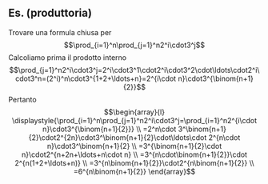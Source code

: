 ## Es. (produttoria)
Trovare una formula chiusa per $$\prod_{i=1}^n\prod_{j=1}^n2^i\cdot3^j$$
Calcoliamo prima il prodotto interno $$\prod_{j=1}^n2^i\cdot3^j=2^i\cdot3^1\cdot2^i\cdot3^2\cdot\ldots\cdot2^i\cdot3^n=(2^i)^n\cdot3^{1+2+\ldots+n}=2^{i\cdot n}\cdot3^{\binom{n+1}{2}}$$
Pertanto $$\begin{array}{l}
\displaystyle{\prod_{i=1}^n\prod_{j=1}^n2^i\cdot3^j=\prod_{i=1}^n2^{i\cdot n}\cdot3^{\binom{n+1}{2}}} \\
=2^n\cdot 3^\binom{n+1}{2}\cdot2^{2n}\cdot3^\binom{n+1}{2}\cdot\ldots\cdot 2^{n\cdot n}\cdot3^\binom{n+1}{2} \\
=3^{\binom{n+1}{2}\cdot n}\cdot2^{n+2n+\ldots+n\cdot n} \\
=3^{n\cdot\binom{n+1}{2}}\cdot 2^{n(1+2+\ldots+n)} \\
=3^{n\binom{n+1}{2}}\cdot2^{n\binom{n+1}{2}} \\
=6^{n\binom{n+1}{2}}
\end{array}$$

